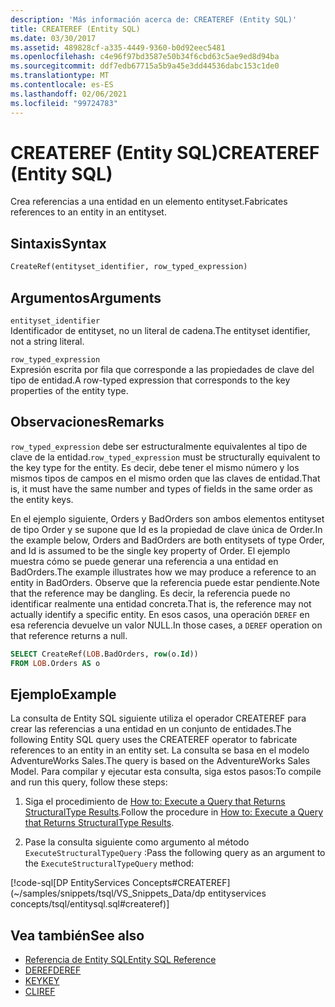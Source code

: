 ```yaml
---
description: 'Más información acerca de: CREATEREF (Entity SQL)'
title: CREATEREF (Entity SQL)
ms.date: 03/30/2017
ms.assetid: 489828cf-a335-4449-9360-b0d92eec5481
ms.openlocfilehash: c4e96f97bd3587e50b34f6cbd63c5ae9ed8d94ba
ms.sourcegitcommit: ddf7edb67715a5b9a45e3dd44536dabc153c1de0
ms.translationtype: MT
ms.contentlocale: es-ES
ms.lasthandoff: 02/06/2021
ms.locfileid: "99724783"
---
```

# <a name="createref-entity-sql"></a><span data-ttu-id="7f1ca-103">CREATEREF (Entity SQL)</span><span class="sxs-lookup"><span data-stu-id="7f1ca-103">CREATEREF (Entity SQL)</span></span>

<span data-ttu-id="7f1ca-104">Crea referencias a una entidad en un elemento entityset.</span><span class="sxs-lookup"><span data-stu-id="7f1ca-104">Fabricates references to an entity in an entityset.</span></span>  
  
## <a name="syntax"></a><span data-ttu-id="7f1ca-105">Sintaxis</span><span class="sxs-lookup"><span data-stu-id="7f1ca-105">Syntax</span></span>  
  
```sql  
CreateRef(entityset_identifier, row_typed_expression)  
```  
  
## <a name="arguments"></a><span data-ttu-id="7f1ca-106">Argumentos</span><span class="sxs-lookup"><span data-stu-id="7f1ca-106">Arguments</span></span>  

 `entityset_identifier`  
 <span data-ttu-id="7f1ca-107">Identificador de entityset, no un literal de cadena.</span><span class="sxs-lookup"><span data-stu-id="7f1ca-107">The entityset identifier, not a string literal.</span></span>  
  
 `row_typed_expression`  
 <span data-ttu-id="7f1ca-108">Expresión escrita por fila que corresponde a las propiedades de clave del tipo de entidad.</span><span class="sxs-lookup"><span data-stu-id="7f1ca-108">A row-typed expression that corresponds to the key properties of the entity type.</span></span>  
  
## <a name="remarks"></a><span data-ttu-id="7f1ca-109">Observaciones</span><span class="sxs-lookup"><span data-stu-id="7f1ca-109">Remarks</span></span>  

 <span data-ttu-id="7f1ca-110">`row_typed_expression` debe ser estructuralmente equivalentes al tipo de clave de la entidad.</span><span class="sxs-lookup"><span data-stu-id="7f1ca-110">`row_typed_expression` must be structurally equivalent to the key type for the entity.</span></span> <span data-ttu-id="7f1ca-111">Es decir, debe tener el mismo número y los mismos tipos de campos en el mismo orden que las claves de entidad.</span><span class="sxs-lookup"><span data-stu-id="7f1ca-111">That is, it must have the same number and types of fields in the same order as the entity keys.</span></span>  
  
 <span data-ttu-id="7f1ca-112">En el ejemplo siguiente, Orders y BadOrders son ambos elementos entityset de tipo Order y se supone que Id es la propiedad de clave única de Order.</span><span class="sxs-lookup"><span data-stu-id="7f1ca-112">In the example below, Orders and BadOrders are both entitysets of type Order, and Id is assumed to be the single key property of Order.</span></span> <span data-ttu-id="7f1ca-113">El ejemplo muestra cómo se puede generar una referencia a una entidad en BadOrders.</span><span class="sxs-lookup"><span data-stu-id="7f1ca-113">The example illustrates how we may produce a reference to an entity in BadOrders.</span></span> <span data-ttu-id="7f1ca-114">Observe que la referencia puede estar pendiente.</span><span class="sxs-lookup"><span data-stu-id="7f1ca-114">Note that the reference may be dangling.</span></span>  <span data-ttu-id="7f1ca-115">Es decir, la referencia puede no identificar realmente una entidad concreta.</span><span class="sxs-lookup"><span data-stu-id="7f1ca-115">That is, the reference may not actually identify a specific entity.</span></span> <span data-ttu-id="7f1ca-116">En esos casos, una operación `DEREF` en esa referencia devuelve un valor NULL.</span><span class="sxs-lookup"><span data-stu-id="7f1ca-116">In those cases, a `DEREF` operation on that reference returns a null.</span></span>  
  
```sql  
SELECT CreateRef(LOB.BadOrders, row(o.Id))
FROM LOB.Orders AS o
```  
  
## <a name="example"></a><span data-ttu-id="7f1ca-117">Ejemplo</span><span class="sxs-lookup"><span data-stu-id="7f1ca-117">Example</span></span>  

 <span data-ttu-id="7f1ca-118">La consulta de Entity SQL siguiente utiliza el operador CREATEREF para crear las referencias a una entidad en un conjunto de entidades.</span><span class="sxs-lookup"><span data-stu-id="7f1ca-118">The following Entity SQL query uses the CREATEREF operator to fabricate references to an entity in an entity set.</span></span> <span data-ttu-id="7f1ca-119">La consulta se basa en el modelo AdventureWorks Sales.</span><span class="sxs-lookup"><span data-stu-id="7f1ca-119">The query is based on the AdventureWorks Sales Model.</span></span> <span data-ttu-id="7f1ca-120">Para compilar y ejecutar esta consulta, siga estos pasos:</span><span class="sxs-lookup"><span data-stu-id="7f1ca-120">To compile and run this query, follow these steps:</span></span>  
  
1. <span data-ttu-id="7f1ca-121">Siga el procedimiento de [How to: Execute a Query that Returns StructuralType Results](../how-to-execute-a-query-that-returns-structuraltype-results.md).</span><span class="sxs-lookup"><span data-stu-id="7f1ca-121">Follow the procedure in [How to: Execute a Query that Returns StructuralType Results](../how-to-execute-a-query-that-returns-structuraltype-results.md).</span></span>  
  
2. <span data-ttu-id="7f1ca-122">Pase la consulta siguiente como argumento al método `ExecuteStructuralTypeQuery` :</span><span class="sxs-lookup"><span data-stu-id="7f1ca-122">Pass the following query as an argument to the `ExecuteStructuralTypeQuery` method:</span></span>  
  
 [!code-sql[DP EntityServices Concepts#CREATEREF](~/samples/snippets/tsql/VS_Snippets_Data/dp entityservices concepts/tsql/entitysql.sql#createref)]  
  
## <a name="see-also"></a><span data-ttu-id="7f1ca-123">Vea también</span><span class="sxs-lookup"><span data-stu-id="7f1ca-123">See also</span></span>

- [<span data-ttu-id="7f1ca-124">Referencia de Entity SQL</span><span class="sxs-lookup"><span data-stu-id="7f1ca-124">Entity SQL Reference</span></span>](entity-sql-reference.md)
- [<span data-ttu-id="7f1ca-125">DEREF</span><span class="sxs-lookup"><span data-stu-id="7f1ca-125">DEREF</span></span>](deref-entity-sql.md)
- [<span data-ttu-id="7f1ca-126">KEY</span><span class="sxs-lookup"><span data-stu-id="7f1ca-126">KEY</span></span>](key-entity-sql.md)
- [<span data-ttu-id="7f1ca-127">CLI</span><span class="sxs-lookup"><span data-stu-id="7f1ca-127">REF</span></span>](ref-entity-sql.md)
